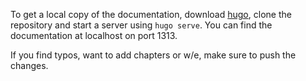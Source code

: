 To get a local copy of the documentation, download [hugo](https://gohugo.io/getting-started/installing/), 
clone the repository and start a server using `hugo serve`. You can find the documentation at localhost
on port 1313.

If you find typos, want to add chapters or w/e, make sure to push the changes.


